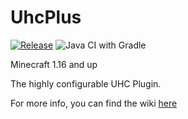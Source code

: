 # UhcPlus
[![Release](https://jitpack.io/v/nl.thedutchmc/uhcplus.svg)](https://jitpack.io/#nl.thedutchmc/uhcplus) ![Java CI with Gradle](https://github.com/TheDutchMC/uhcplus/workflows/Java%20CI%20with%20Gradle/badge.svg?branch=master)

Minecraft 1.16 and up

The highly configurable UHC Plugin.

For more info, you can find the wiki [here](https://github.com/TheDutchMC/uhcplus/wiki)
